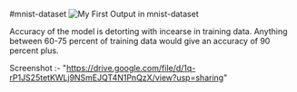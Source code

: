 #mnist-dataset
![My First Output in mnist-dataset](https://ibb.co/CJMpbf7)

Accuracy of the model is detorting with incearse in training data.
Anything between 60-75 percent of training data would give an accuracy of 90 percent plus.

Screenshot :- "https://drive.google.com/file/d/1q-rP1JS25tetKWLj9NSmEJQT4N1PnQzX/view?usp=sharing"
